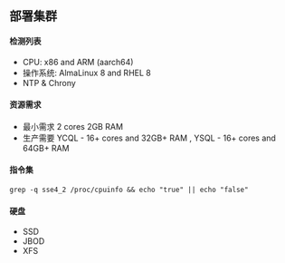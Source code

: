## 部署集群

#### 检测列表

- CPU: x86 and ARM (aarch64) 
- 操作系统:  AlmaLinux 8 and RHEL 8
- NTP & Chrony

####  资源需求

- 最小需求 2 cores  2GB RAM
- 生产需要
    YCQL - 16+ cores and 32GB+ RAM ,
    YSQL - 16+ cores and 64GB+ RAM

#### 指令集 

```
grep -q sse4_2 /proc/cpuinfo && echo "true" || echo "false"
```

#### 硬盘
- SSD
- JBOD
- XFS